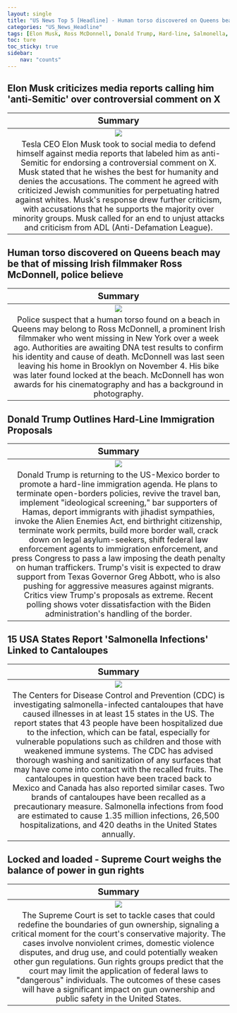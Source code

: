 ```yaml
---
layout: single
title: "US News Top 5 [Headline] - Human torso discovered on Queens beach, Donald Trump's hard-line immigration agenda"
categories: "US_News_Headline"
tags: [Elon Musk, Ross McDonnell, Donald Trump, Hard-line, Salmonella, CDC, Gun rights]
toc: ture
toc_sticky: true
sidebar:
    nav: "counts"
---
```


<style>
table th:first-of-type {
    width: 100%;
    font-size: 20px;
}
table td:nth-of-type(1) {
    width: 100%;
    font-size: 18px;
}
</style>

## Elon Musk criticizes media reports calling him 'anti-Semitic' over controversial comment on X

Summary | 
:---:|
![](/assets/images/2023-11-20-US_News_Headline_231120_1-1.webp) |
Tesla CEO Elon Musk took to social media to defend himself against media reports that labeled him as anti-Semitic for endorsing a controversial comment on X. Musk stated that he wishes the best for humanity and denies the accusations. The comment he agreed with criticized Jewish communities for perpetuating hatred against whites. Musk's response drew further criticism, with accusations that he supports the majority over minority groups. Musk called for an end to unjust attacks and criticism from ADL (Anti-Defamation League). |

## Human torso discovered on Queens beach may be that of missing Irish filmmaker Ross McDonnell, police believe

Summary | 
:---:|
![](/assets/images/2023-11-20-US_News_Headline_231120_1-2.webp) |
Police suspect that a human torso found on a beach in Queens may belong to Ross McDonnell, a prominent Irish filmmaker who went missing in New York over a week ago. Authorities are awaiting DNA test results to confirm his identity and cause of death. McDonnell was last seen leaving his home in Brooklyn on November 4. His bike was later found locked at the beach. McDonnell has won awards for his cinematography and has a background in photography. |

## Donald Trump Outlines Hard-Line Immigration Proposals

Summary | 
:---:|
![](/assets/images/2023-11-20-US_News_Headline_231120_1-3.webp) |
Donald Trump is returning to the US-Mexico border to promote a hard-line immigration agenda. He plans to terminate open-borders policies, revive the travel ban, implement "ideological screening," bar supporters of Hamas, deport immigrants with jihadist sympathies, invoke the Alien Enemies Act, end birthright citizenship, terminate work permits, build more border wall, crack down on legal asylum-seekers, shift federal law enforcement agents to immigration enforcement, and press Congress to pass a law imposing the death penalty on human traffickers. Trump's visit is expected to draw support from Texas Governor Greg Abbott, who is also pushing for aggressive measures against migrants. Critics view Trump's proposals as extreme. Recent polling shows voter dissatisfaction with the Biden administration's handling of the border. |

## 15 USA States Report 'Salmonella Infections' Linked to Cantaloupes

Summary | 
:---:|
![](/assets/images/2023-11-20-US_News_Headline_231120_1-4.webp) |
The Centers for Disease Control and Prevention (CDC) is investigating salmonella-infected cantaloupes that have caused illnesses in at least 15 states in the US. The report states that 43 people have been hospitalized due to the infection, which can be fatal, especially for vulnerable populations such as children and those with weakened immune systems. The CDC has advised thorough washing and sanitization of any surfaces that may have come into contact with the recalled fruits. The cantaloupes in question have been traced back to Mexico and Canada has also reported similar cases. Two brands of cantaloupes have been recalled as a precautionary measure. Salmonella infections from food are estimated to cause 1.35 million infections, 26,500 hospitalizations, and 420 deaths in the United States annually. |

## Locked and loaded - Supreme Court weighs the balance of power in gun rights

Summary | 
:---:|
![](/assets/images/2023-11-20-US_News_Headline_231120_1-5.webp) |
The Supreme Court is set to tackle cases that could redefine the boundaries of gun ownership, signaling a critical moment for the court's conservative majority. The cases involve nonviolent crimes, domestic violence disputes, and drug use, and could potentially weaken other gun regulations. Gun rights groups predict that the court may limit the application of federal laws to "dangerous" individuals. The outcomes of these cases will have a significant impact on gun ownership and public safety in the United States. |